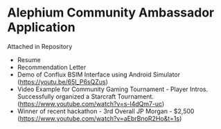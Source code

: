 # Alephium Community Ambassador Application

Attached in Repository
- Resume
- Recommendation Letter
- Demo of Conflux BSIM Interface using Android Simulator (https://youtu.be/65I_P6sQZus)
- Video Example for Community Gaming Tournament - Player Intros. Successfully organized a Starcraft Tournament. (https://www.youtube.com/watch?v=s-l4dQm7-uc)
- Winner of recent hackathon - 3rd Overall JP Morgan - $2,500 (https://www.youtube.com/watch?v=aEbrBnoR2Ho&t=1s)

